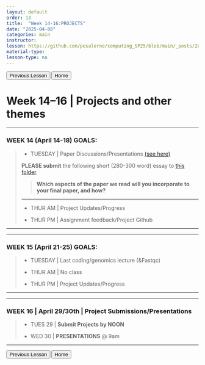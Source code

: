 ```yaml
---
layout: default
order: 13
title:  "Week 14-16:PROJECTS"
date: "2025-04-08"
categories: main
instructor: 
lesson: https://github.com/pesalerno/computing_SP25/blob/main/_posts/2025-02-25-7_Week_7.md
material-type: 
lesson-type: no
---
```


<a href="https://pesalerno.github.io/computing_SP25/main/2025/03/11/13_Week_12.html"><button>Previous Lesson</button></a>  <a href="https://pesalerno.github.io/computing_SP25/"><button>Home</button></a>  

# Week 14–16 | Projects and other themes

------------

### WEEK 14 (April 14-18) GOALS: 

> 
> - TUESDAY | Paper Discussions/Presentations [(see here)](https://drive.google.com/file/d/1ja2tSBRaqPQgyDqBd1ogmA56I3aglX6Z/view?usp=drive_link)
> 
> **PLEASE submit** the following short (280-300 word) essay to [this folder](https://drive.google.com/drive/folders/1KsBTzBhWgdFl5zHEWl4N8TbeNNQh1xFA?usp=drive_link). 
> 
> > **Which aspects of the paper we read will you incorporate to your final paper, and how?**
> 
> -------
> 
> 
> - THUR AM | Project Updates/Progress
> 
> - THUR PM | Assignment feedback/Project Github
> 


--------------

------------

### WEEK 15 (April 21-25) GOALS: 

> 
> - TUESDAY | Last coding/genomics lecture (&Fastqc)
> 
> - THUR AM | No class 
> 
> - THUR PM | Project Updates/Progress

--------------

------------

### WEEK 16 | April 29/30th | Project Submissions/Presentations 

> 
> - TUES 29 | **Submit Projects by NOON**
> 
> - WED  30 | **PRESENTATIONS** @ 9am 

--------------

<a href="https://pesalerno.github.io/computing_SP25/main/2025/03/11/13_Week_12.html"><button>Previous Lesson</button></a>  <a href="https://pesalerno.github.io/computing_SP25/"><button>Home</button></a>  
